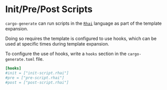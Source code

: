 # Init/Pre/Post Scripts

`cargo-generate` can run scripts in the [`Rhai`] language as part of the template expansion.

Doing so requires the template is configured to use hooks, which can be used at specific times
during template expansion.

To configure the use of hooks, write a `hooks` section in the `cargo-generate.toml` file.

```toml
[hooks]
#init = ["init-script.rhai"]
#pre = ["pre-script.rhai"]
#post = ["post-script.rhai"]
```

[`Rhai`]: https://rhai.rs/book/

